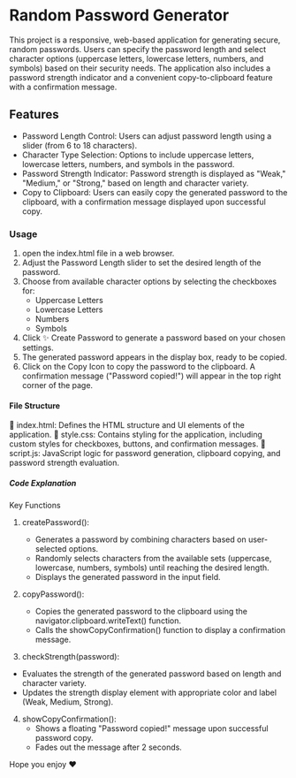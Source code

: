 # Random Password Generator

This project is a responsive, web-based application for generating secure, random passwords. Users can specify the password length and select character options (uppercase letters, lowercase letters, numbers, and symbols) based on their security needs. The application also includes a password strength indicator and a convenient copy-to-clipboard feature with a confirmation message.

## Features

- Password Length Control: Users can adjust password length using a slider (from 6 to 18 characters).
- Character Type Selection: Options to include uppercase letters, lowercase letters, numbers, and symbols in the password.
- Password Strength Indicator: Password strength is displayed as "Weak," "Medium," or "Strong," based on length and character variety.
- Copy to Clipboard: Users can easily copy the generated password to the clipboard, with a confirmation message displayed upon successful copy.

### Usage

1. open the index.html file in a web browser.
2. Adjust the Password Length slider to set the desired length of the password.
3. Choose from available character options by selecting the checkboxes for:
    - Uppercase Letters
    - Lowercase Letters
    - Numbers
    - Symbols
4. Click ✨ Create Password to generate a password based on your chosen settings.
5. The generated password appears in the display box, ready to be copied.
6. Click on the Copy Icon to copy the password to the clipboard. A confirmation message ("Password copied!") will appear in the top right corner of the page.

#### File Structure
🔵 index.html: Defines the HTML structure and UI elements of the application.
🔵 style.css: Contains styling for the application, including custom styles for checkboxes, buttons, and confirmation messages.
🔵 script.js: JavaScript logic for password generation, clipboard copying, and password strength evaluation.

##### Code Explanation 
Key Functions
1. createPassword():
    - Generates a password by combining characters based on user-selected options.
    - Randomly selects characters from the available sets (uppercase, lowercase, numbers, symbols) until reaching the desired length.
    - Displays the generated password in the input field.

2. copyPassword():
    - Copies the generated password to the clipboard using the navigator.clipboard.writeText() function.
    - Calls the showCopyConfirmation() function to display a confirmation message.

3. checkStrength(password):
- Evaluates the strength of the generated password based on length and character variety.
- Updates the strength display element with appropriate color and label (Weak, Medium, Strong).

4. showCopyConfirmation():
    - Shows a floating "Password copied!" message upon successful password copy.
    - Fades out the message after 2 seconds.



Hope you enjoy ❤️